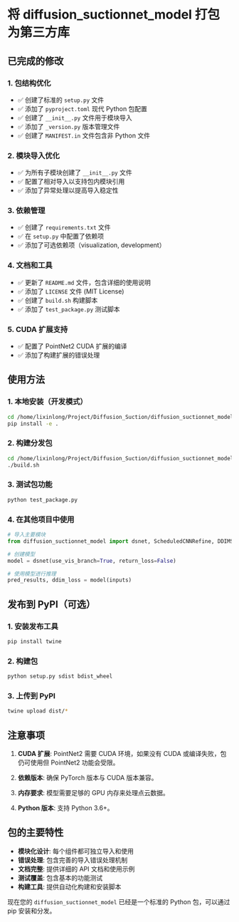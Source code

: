 # 将 diffusion_suctionnet_model 打包为第三方库

## 已完成的修改

### 1. 包结构优化
- ✅ 创建了标准的 `setup.py` 文件
- ✅ 添加了 `pyproject.toml` 现代 Python 包配置
- ✅ 创建了 `__init__.py` 文件用于模块导入
- ✅ 添加了 `_version.py` 版本管理文件
- ✅ 创建了 `MANIFEST.in` 文件包含非 Python 文件

### 2. 模块导入优化
- ✅ 为所有子模块创建了 `__init__.py` 文件
- ✅ 配置了相对导入以支持包内模块引用
- ✅ 添加了异常处理以提高导入稳定性

### 3. 依赖管理
- ✅ 创建了 `requirements.txt` 文件
- ✅ 在 `setup.py` 中配置了依赖项
- ✅ 添加了可选依赖项（visualization, development）

### 4. 文档和工具
- ✅ 更新了 `README.md` 文件，包含详细的使用说明
- ✅ 添加了 `LICENSE` 文件 (MIT License)
- ✅ 创建了 `build.sh` 构建脚本
- ✅ 添加了 `test_package.py` 测试脚本

### 5. CUDA 扩展支持
- ✅ 配置了 PointNet2 CUDA 扩展的编译
- ✅ 添加了构建扩展的错误处理

## 使用方法

### 1. 本地安装（开发模式）
```bash
cd /home/lixinlong/Project/Diffusion_Suction/diffusion_suctionnet_model
pip install -e .
```

### 2. 构建分发包
```bash
cd /home/lixinlong/Project/Diffusion_Suction/diffusion_suctionnet_model
./build.sh
```

### 3. 测试包功能
```bash
python test_package.py
```

### 4. 在其他项目中使用
```python
# 导入主要模块
from diffusion_suctionnet_model import dsnet, ScheduledCNNRefine, DDIMScheduler

# 创建模型
model = dsnet(use_vis_branch=True, return_loss=False)

# 使用模型进行推理
pred_results, ddim_loss = model(inputs)
```

## 发布到 PyPI（可选）

### 1. 安装发布工具
```bash
pip install twine
```

### 2. 构建包
```bash
python setup.py sdist bdist_wheel
```

### 3. 上传到 PyPI
```bash
twine upload dist/*
```

## 注意事项

1. **CUDA 扩展**: PointNet2 需要 CUDA 环境，如果没有 CUDA 或编译失败，包仍可使用但 PointNet2 功能会受限。

2. **依赖版本**: 确保 PyTorch 版本与 CUDA 版本兼容。

3. **内存要求**: 模型需要足够的 GPU 内存来处理点云数据。

4. **Python 版本**: 支持 Python 3.6+。

## 包的主要特性

- **模块化设计**: 每个组件都可独立导入和使用
- **错误处理**: 包含完善的导入错误处理机制
- **文档完整**: 提供详细的 API 文档和使用示例
- **测试覆盖**: 包含基本的功能测试
- **构建工具**: 提供自动化构建和安装脚本

现在您的 `diffusion_suctionnet_model` 已经是一个标准的 Python 包，可以通过 pip 安装和分发。
